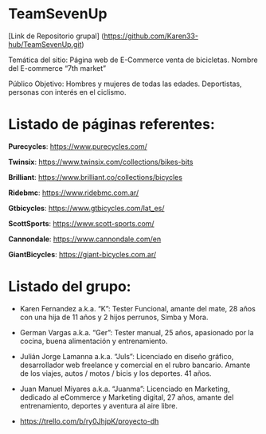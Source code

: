# TeamSevenUp
[Link de Repositorio grupal] (https://github.com/Karen33-hub/TeamSevenUp.git)

Temática del sitio:
Página web de E-Commerce venta de bicicletas.
Nombre del E-commerce “7th market”

Público Objetivo:
Hombres y mujeres de todas las edades.
Deportistas, personas con interés en el ciclismo.

# Listado de páginas referentes:

**Purecycles**: https://www.purecycles.com/

**Twinsix**:  https://www.twinsix.com/collections/bikes-bits

**Brilliant**: https://www.brilliant.co/collections/bicycles

**Ridebmc**: https://www.ridebmc.com.ar/

**Gtbicycles**: https://www.gtbicycles.com/lat_es/

**ScottSports**: https://www.scott-sports.com/

**Cannondale**: https://www.cannondale.com/en

**GiantBicycles**: https://giant-bicycles.com.ar/


# Listado del grupo:

* Karen Fernandez a.k.a. “K”: Tester Funcional, amante del mate, 28 años con una hija de 11 años y 2 hijos perrunos, Simba y Mora. 

* German Vargas a.k.a. “Ger”: Tester manual, 25 años, apasionado por la cocina, buena alimentación y entrenamiento. 

* Julián Jorge Lamanna a.k.a. “Juls”: Licenciado en diseño gráfico, desarrollador web freelance y comercial en el rubro bancario. Amante de los viajes, autos / motos / bicis y los deportes. 41 años.

* Juan Manuel Miyares a.k.a. “Juanma”: Licenciado en Marketing, dedicado al eCommerce y Marketing digital, 27 años, amante del entrenamiento, deportes y aventura al aire libre. 

* https://trello.com/b/ry0JhjpK/proyecto-dh


